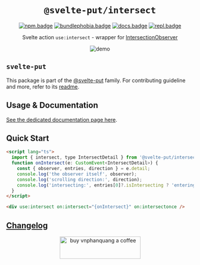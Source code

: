 <div align="center">

# `@svelte-put/intersect`

[![npm.badge]][npm] [![bundlephobia.badge]][bundlephobia] [![docs.badge]][docs] [![repl.badge]][repl]

Svelte action `use:intersect` - wrapper for [IntersectionObserver](https://developer.mozilla.org/en-US/docs/Web/API/Intersection_Observer_API)

![demo](https://raw.githubusercontent.com/vnphanquang/svelte-put/main/packages/actions/intersect/static/images/demo.gif)

</div>

## `svelte-put`

This package is part of the [@svelte-put][github.monorepo] family. For contributing guideline and more, refer to its [readme][github.monorepo].

## Usage & Documentation

[See the dedicated documentation page here][docs].

## Quick Start

```html
<script lang="ts">
  import { intersect, type IntersectDetail } from '@svelte-put/intersect';
  function onIntersect(e: CustomEvent<IntersectDetail>) {
    const { observer, entries, direction } = e.detail;
    console.log('the observer itself', observer);
    console.log('scrolling direction:', direction);
    console.log('intersecting:', entries[0]?.isIntersecting ? 'entering' : 'leaving');
  }
</script>

<div use:intersect on:intersect="{onIntersect}" on:intersectonce />
```

## [Changelog][github.changelog]

<p align="center">
  <a href="https://www.buymeacoffee.com/vnphanquang" target="_blank">
    <img
      src="https://cdn.buymeacoffee.com/buttons/v2/default-yellow.png"
      height="60"
      width="217"
      alt="buy vnphanquang a coffee"
    />
  </a>
</p>

<!-- github specifics -->

[github.monorepo]: https://github.com/vnphanquang/svelte-put
[github.changelog]: https://github.com/vnphanquang/svelte-put/blob/main/packages/actions/intersect/CHANGELOG.md
[github.issues]: https://github.com/vnphanquang/svelte-put/issues?q=

<!-- heading badge -->

[npm.badge]: https://img.shields.io/npm/v/@svelte-put/intersect
[npm]: https://www.npmjs.com/package/@svelte-put/intersect
[bundlephobia.badge]: https://img.shields.io/bundlephobia/minzip/@svelte-put/intersect?label=minzipped
[bundlephobia]: https://bundlephobia.com/package/@svelte-put/intersect
[repl]: https://svelte.dev/repl/835eacce6ac44aff95a7cb0bb5ca200d
[repl.badge]: https://img.shields.io/static/v1?label=&message=Svelte+REPL&logo=svelte&logoColor=fff&color=ff3e00
[docs]: https://svelte-put.vnphanquang.com/docs/intersect
[docs.badge]: https://img.shields.io/badge/-Docs%20Site-blue
